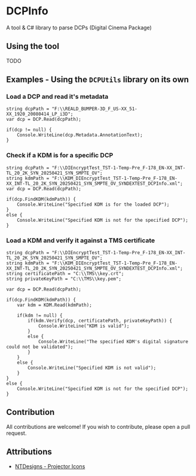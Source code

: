 # DCPInfo
A tool & C# library to parse DCPs (Digital Cinema Package)

## Using the tool
TODO

## Examples - Using the `DCPUtils` library on its own
### Load a DCP and read it's metadata
```CSharp
string dcpPath = "F:\\REALD_BUMPER-3D_F_US-XX_51-XX_1920_20080414_LP_i3D";
var dcp = DCP.Read(dcpPath);

if(dcp != null) {
    Console.WriteLine(dcp.Metadata.AnnotationText);
}
```

### Check if a KDM is for a specific DCP
```CSharp
string dcpPath = "F:\\DIEncryptTest_TST-1-Temp-Pre_F-178_EN-XX_INT-TL_20_2K_SYN_20250421_SYN_SMPTE_OV";
string kdmPath = "F:\\KDM_DIEncryptTest_TST-1-Temp-Pre_F-178_EN-XX_INT-TL_20_2K_SYN_20250421_SYN_SMPTE_OV_SYNDEXTEST_DCPInfo.xml";
var dcp = DCP.Read(dcpPath);

if(dcp.FindKDM(kdmPath)) {
    Console.WriteLine("Specified KDM is for the loaded DCP");
}
else {
    Console.WriteLine("Specified KDM is not for the specified DCP");
}
```

### Load a KDM and verify it against a TMS certificate
```CSharp
string dcpPath = "F:\\DIEncryptTest_TST-1-Temp-Pre_F-178_EN-XX_INT-TL_20_2K_SYN_20250421_SYN_SMPTE_OV";
string kdmPath = "F:\\KDM_DIEncryptTest_TST-1-Temp-Pre_F-178_EN-XX_INT-TL_20_2K_SYN_20250421_SYN_SMPTE_OV_SYNDEXTEST_DCPInfo.xml";
string certificatePath = "C:\\TMS\\key.crt";
string privateKeyPath = "C:\\TMS\\key.pem";

var dcp = DCP.Read(dcpPath);

if(dcp.FindKDM(kdmPath)) {
    var kdm = KDM.Read(kdmPath);

    if(kdm != null) {
        if(kdm.Verify(dcp, certificatePath, privateKeyPath)) {
            Console.WriteLine("KDM is valid");
        }
        else {
            Console.WriteLine("The specified KDM's digital signature could not be validated");
        }
    }
    else {
        Console.WriteLine("Specified KDM is not valid");
    }
}
else {
    Console.WriteLine("Specified KDM is not for the specified DCP");
}
```

## Contribution
All contributions are welcome! If you wish to contribute, please open a pull request.

## Attributions
- [NTDesigns - Projector Icons](https://www.iconarchive.com/show/projector-icons-by-ntdesigns/projector-violet-icon.html)
